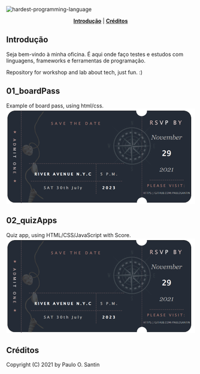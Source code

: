 ![hardest-programming-language](https://ada.vc/wp-content/uploads/2019/04/IMG_0732-1000x707.jpg)


<p align="center">
<b><a href="#introdução">Introdução</a></b>
|
<b><a href="#créditos">Créditos</a></b>
</p>

## Introdução

Seja bem-vindo à minha oficina. É aqui onde faço testes e estudos com linguagens, frameworks e ferramentas de programação.

Repository for workshop and lab about tech, just fun. :)

## 01_boardPass
Example of board pass, using html/css.
![hardest-programming-language](https://github.com/pauloSantin/workshop/blob/main/01_boardPass/imgs/boardPassExample.png)

## 02_quizApps
Quiz app, using HTML/CSS/JavaScript with Score.
![hardest-programming-language](https://github.com/pauloSantin/workshop/blob/main/01_boardPass/imgs/boardPassExample.png)

## Créditos

Copyright (C) 2021 by Paulo O. Santin



